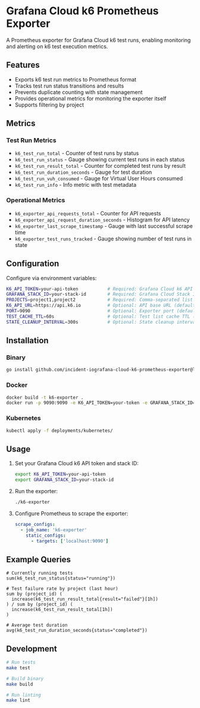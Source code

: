 # Grafana Cloud k6 Prometheus Exporter

A Prometheus exporter for Grafana Cloud k6 test runs, enabling monitoring and alerting on k6 test execution metrics.

## Features

- Exports k6 test run metrics to Prometheus format
- Tracks test run status transitions and results
- Prevents duplicate counting with state management
- Provides operational metrics for monitoring the exporter itself
- Supports filtering by project

## Metrics

### Test Run Metrics

- `k6_test_run_total` - Counter of test runs by status
- `k6_test_run_status` - Gauge showing current test runs in each status
- `k6_test_run_result_total` - Counter for completed test runs by result
- `k6_test_run_duration_seconds` - Gauge for test duration
- `k6_test_run_vuh_consumed` - Gauge for Virtual User Hours consumed
- `k6_test_run_info` - Info metric with test metadata

### Operational Metrics

- `k6_exporter_api_requests_total` - Counter for API requests
- `k6_exporter_api_request_duration_seconds` - Histogram for API latency
- `k6_exporter_last_scrape_timestamp` - Gauge with last successful scrape time
- `k6_exporter_test_runs_tracked` - Gauge showing number of test runs in state

## Configuration

Configure via environment variables:

```bash
K6_API_TOKEN=your-api-token           # Required: Grafana Cloud k6 API token
GRAFANA_STACK_ID=your-stack-id        # Required: Grafana Cloud Stack ID
PROJECTS=project1,project2            # Required: Comma-separated list of projects to monitor
K6_API_URL=https://api.k6.io          # Optional: API base URL (default: https://api.k6.io)
PORT=9090                             # Optional: Exporter port (default: 9090)
TEST_CACHE_TTL=60s                    # Optional: Test list cache TTL (default: 60s)
STATE_CLEANUP_INTERVAL=300s           # Optional: State cleanup interval (default: 300s)
```

## Installation

### Binary

```bash
go install github.com/incident-iografana-cloud-k6-prometheus-exporter@latest
```

### Docker

```bash
docker build -t k6-exporter .
docker run -p 9090:9090 -e K6_API_TOKEN=your-token -e GRAFANA_STACK_ID=your-stack-id k6-exporter
```

### Kubernetes

```bash
kubectl apply -f deployments/kubernetes/
```

## Usage

1. Set your Grafana Cloud k6 API token and stack ID:
   ```bash
   export K6_API_TOKEN=your-api-token
   export GRAFANA_STACK_ID=your-stack-id
   ```

2. Run the exporter:
   ```bash
   ./k6-exporter
   ```

3. Configure Prometheus to scrape the exporter:
   ```yaml
   scrape_configs:
     - job_name: 'k6-exporter'
       static_configs:
         - targets: ['localhost:9090']
   ```

## Example Queries

```promql
# Currently running tests
sum(k6_test_run_status{status="running"})

# Test failure rate by project (last hour)
sum by (project_id) (
  increase(k6_test_run_result_total{result="failed"}[1h])
) / sum by (project_id) (
  increase(k6_test_run_result_total[1h])
)

# Average test duration
avg(k6_test_run_duration_seconds{status="completed"})
```

## Development

```bash
# Run tests
make test

# Build binary
make build

# Run linting
make lint
```

